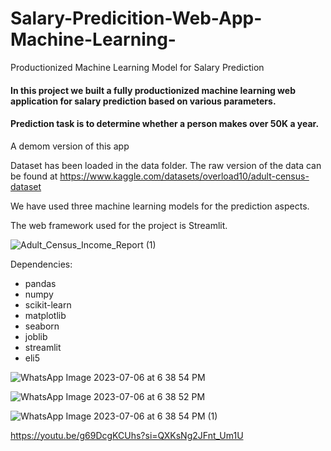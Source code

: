 # Salary-Predicition-Web-App-Machine-Learning-
Productionized Machine Learning Model for Salary Prediction

#### In this project we built a fully productionized machine learning web application for salary prediction based on various parameters.

#### Prediction task is to determine whether a person makes over 50K a year.

A demom version of this app 


Dataset has been loaded in the data folder. The raw version of the data can be found at https://www.kaggle.com/datasets/overload10/adult-census-dataset 

We have used three machine learning models for the prediction aspects. 

The web framework used for the project is Streamlit.


![Adult_Census_Income_Report (1)](https://github.com/Dubeyrock/iNeuron.ai-Adult-Census-Income-Prediction-project-/assets/96882359/6c02044a-e990-434b-9609-dd23aa684b59) 



Dependencies:

* pandas
* numpy
* scikit-learn
* matplotlib
* seaborn
* joblib
* streamlit
* eli5

![WhatsApp Image 2023-07-06 at 6 38 54 PM](https://github.com/Dubeyrock/Adult-Census-Income-Prediction-project-/assets/96882359/ec391b3b-75bc-43b6-bdfe-be2ccf45f9c6) 

![WhatsApp Image 2023-07-06 at 6 38 52 PM](https://github.com/Dubeyrock/Adult-Census-Income-Prediction-project-/assets/96882359/b49ebcd1-0577-496b-8dfc-91eeb36e9011) 

 ![WhatsApp Image 2023-07-06 at 6 38 54 PM (1)](https://github.com/Dubeyrock/Adult-Census-Income-Prediction-project-/assets/96882359/0295170a-4b47-4fb6-8037-1947af74bad7)

https://youtu.be/g69DcgKCUhs?si=QXKsNg2JFnt_Um1U 










